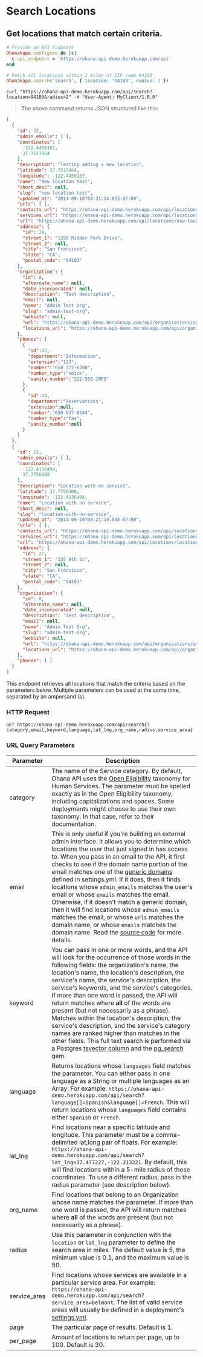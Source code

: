 # Search Locations

## Get locations that match certain criteria.

```ruby
# Provide an API Endpoint
Ohanakapa.configure do |c|
  c.api_endpoint = 'https://ohana-api-demo.herokuapp.com/api'
end

# Fetch all locations within 2 miles of ZIP code 94103
Ohanakapa.search('search', { location: '94103', radius: 2 })
```

```shell
curl "https://ohana-api-demo.herokuapp.com/api/search?location=94103&radius=2" -H "User-Agent: MyClient/1.0.0"
```

> The above command returns JSON structured like this:

```json
[
  {
    "id": 22,
    "admin_emails": [ ],
    "coordinates": [
      -122.4456187,
      37.7517064
    ],
    "description": "Testing adding a new location",
    "latitude": 37.7517064,
    "longitude": -122.4456187,
    "name": "New location test",
    "short_desc": null,
    "slug": "new-location-test",
    "updated_at": "2014-09-10T08:21:14.853-07:00",
    "urls": [ ],
    "contacts_url": "https://ohana-api-demo.herokuapp.com/api/locations/new-location-test/contacts",
    "services_url": "https://ohana-api-demo.herokuapp.com/api/locations/new-location-test/services",
    "url": "https://ohana-api-demo.herokuapp.com/api/locations/new-location-test",
    "address": {
      "id": 28,
      "street_1": "1290 Ridder Park Drive",
      "street_2": null,
      "city": "San Francisco",
      "state": "CA",
      "postal_code": "94103"
    },
    "organization": {
      "id": 8,
      "alternate_name": null,
      "date_incorporated": null,
      "description": "Test description",
      "email": null,
      "name": "Admin Test Org",
      "slug": "admin-test-org",
      "website": null,
      "url": "https://ohana-api-demo.herokuapp.com/api/organizations/admin-test-org",
      "locations_url": "https://ohana-api-demo.herokuapp.com/api/organizations/admin-test-org/locations"
    },
    "phones": [
      {
        "id":43,
        "department":"Information",
        "extension":"123",
        "number":"650 372-6200",
        "number_type":"voice",
        "vanity_number":"222-555-INFO"
      },
      {
        "id":44,
        "department":"Reservations",
        "extension":null,
        "number":"650 627-8244",
        "number_type":"fax",
        "vanity_number":null
      }
    ]
  },
  {
    "id": 15,
    "admin_emails": [ ],
    "coordinates": [
      -122.4136494,
      37.7756408
    ],
    "description": "Location with no service",
    "latitude": 37.7756408,
    "longitude": -122.4136494,
    "name": "Location with no service",
    "short_desc": null,
    "slug": "location-with-no-service",
    "updated_at": "2014-09-10T08:21:14.848-07:00",
    "urls": [ ],
    "contacts_url": "https://ohana-api-demo.herokuapp.com/api/locations/location-with-no-service/contacts",
    "services_url": "https://ohana-api-demo.herokuapp.com/api/locations/location-with-no-service/services",
    "url": "https://ohana-api-demo.herokuapp.com/api/locations/location-with-no-service",
    "address": {
      "id": 27,
      "street_1": "155 9th St",
      "street_2": null,
      "city": "San Francisco",
      "state": "CA",
      "postal_code": "94103"
    },
    "organization": {
      "id": 8,
      "alternate_name": null,
      "date_incorporated": null,
      "description": "Test description",
      "email": null,
      "name": "Admin Test Org",
      "slug": "admin-test-org",
      "website": null,
      "url": "https://ohana-api-demo.herokuapp.com/api/organizations/admin-test-org",
      "locations_url": "https://ohana-api-demo.herokuapp.com/api/organizations/admin-test-org/locations"
    },
    "phones": [ ]
  }
]
```

This endpoint retrieves all locations that match the criteria based on the parameters below. Multiple parameters can be used at the same time, separated by an ampersand (`&`).

### HTTP Request

`GET https://ohana-api-demo.herokuapp.com/api/search{?category,email,keyword,language,lat_lng,org_name,radius,service_area}`

### URL Query Parameters

Parameter | Description
--------- | -----------
category | The name of the Service category. By default, Ohana API uses the [Open Eligibility](http://openeligibility.org/) taxonomy for Human Services. The parameter must be spelled exactly as in the Open Eligibility taxonomy, including capitalizations and spaces. Some deployments might choose to use their own taxonomy. In that case, refer to their documentation.
email | This is only useful if you're building an external admin interface. It allows you to determine which locations the user that just signed in has access to. When you pass in an email to the API, it first checks to see if the domain name portion of the email matches one of the [generic domains](https://github.com/codeforamerica/ohana-api/blob/master/config/settings.yml#L29-54) defined in settings.yml. If it does, then it finds locations whose `admin_emails` matches the user's email or whose `emails` matches the email. Otherwise, if it doesn't match a generic domain, then it will find locations whose `admin_emails` matches the email, or whose `urls` matches the domain name, or whose `emails` matches the domain name. Read the [source code](https://github.com/codeforamerica/ohana-api/blob/master/app/models/concerns/search.rb#L23-40) for more details.
keyword | You can pass in one or more words, and the API will look for the occurrence of those words in the following fields: the organization's name, the location's name, the location's description, the service's name, the service's description, the service's keywords, and the service's categories. If more than one word is passed, the API will return matches where **all** of the words are present (but not necessarily as a phrase). Matches within the location's description, the service's description, and the service's category names are ranked higher than matches in the other fields. This full text search is performed via a Postgres [tsvector column](https://github.com/codeforamerica/ohana-api/blob/master/db/migrate/20140508194831_update_search_vector_migration.rb) and the [pg_search](https://github.com/codeforamerica/ohana-api/blob/master/app/models/concerns/search.rb#L42-53) gem.
language | Returns locations whose `languages` field matches the parameter. You can either pass in one language as a String or multiple languages as an Array. For example: `https://ohana-api-demo.herokuapp.com/api/search?language[]=Spanish&language[]=French`. This will return locations whose `languages` field contains either `Spanish` or `French`.
lat_lng | Find locations near a specific latitude and longitude. This parameter must be a comma-delimited lat,long pair of floats. For example: `https://ohana-api-demo.herokuapp.com/api/search?lat_lng=37.477227,-122.213221`. By default, this will find locations within a 5-mile radius of those coordinates. To use a different radius, pass in the radius parameter (see description below).
org_name | Find locations that belong to an Organization whose name matches the parameter. If more than one word is passed, the API will return matches where **all** of the words are present (but not necessarily as a phrase).
radius | Use this parameter in conjunction with the `location` or `lat_lng` parameter to define the search area in miles. The default value is 5, the minimum value is 0.1, and the maximum value is 50.
service_area | Find locations whose services are available in a particular service area. For example: `https://ohana-api-demo.herokuapp.com/api/search?service_area=belmont`. The list of valid service areas will usually be defined in a deployment's [settings.yml](https://github.com/codeforamerica/ohana-api/blob/master/config/settings.yml#L152-172).
page | The particular page of results. Default is 1.
per_page | Amount of locations to return per page, up to 100. Default is 30.
